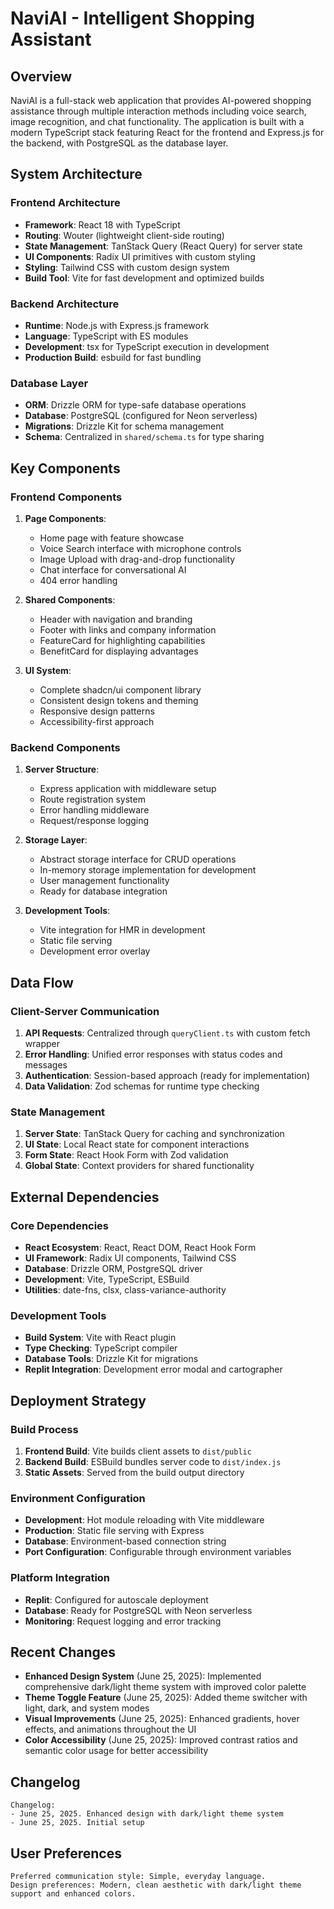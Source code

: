 # NaviAI - Intelligent Shopping Assistant

## Overview

NaviAI is a full-stack web application that provides AI-powered shopping assistance through multiple interaction methods including voice search, image recognition, and chat functionality. The application is built with a modern TypeScript stack featuring React for the frontend and Express.js for the backend, with PostgreSQL as the database layer.

## System Architecture

### Frontend Architecture
- **Framework**: React 18 with TypeScript
- **Routing**: Wouter (lightweight client-side routing)
- **State Management**: TanStack Query (React Query) for server state
- **UI Components**: Radix UI primitives with custom styling
- **Styling**: Tailwind CSS with custom design system
- **Build Tool**: Vite for fast development and optimized builds

### Backend Architecture
- **Runtime**: Node.js with Express.js framework
- **Language**: TypeScript with ES modules
- **Development**: tsx for TypeScript execution in development
- **Production Build**: esbuild for fast bundling

### Database Layer
- **ORM**: Drizzle ORM for type-safe database operations
- **Database**: PostgreSQL (configured for Neon serverless)
- **Migrations**: Drizzle Kit for schema management
- **Schema**: Centralized in `shared/schema.ts` for type sharing

## Key Components

### Frontend Components
1. **Page Components**:
   - Home page with feature showcase
   - Voice Search interface with microphone controls
   - Image Upload with drag-and-drop functionality
   - Chat interface for conversational AI
   - 404 error handling

2. **Shared Components**:
   - Header with navigation and branding
   - Footer with links and company information
   - FeatureCard for highlighting capabilities
   - BenefitCard for displaying advantages

3. **UI System**:
   - Complete shadcn/ui component library
   - Consistent design tokens and theming
   - Responsive design patterns
   - Accessibility-first approach

### Backend Components
1. **Server Structure**:
   - Express application with middleware setup
   - Route registration system
   - Error handling middleware
   - Request/response logging

2. **Storage Layer**:
   - Abstract storage interface for CRUD operations
   - In-memory storage implementation for development
   - User management functionality
   - Ready for database integration

3. **Development Tools**:
   - Vite integration for HMR in development
   - Static file serving
   - Development error overlay

## Data Flow

### Client-Server Communication
1. **API Requests**: Centralized through `queryClient.ts` with custom fetch wrapper
2. **Error Handling**: Unified error responses with status codes and messages
3. **Authentication**: Session-based approach (ready for implementation)
4. **Data Validation**: Zod schemas for runtime type checking

### State Management
1. **Server State**: TanStack Query for caching and synchronization
2. **UI State**: Local React state for component interactions
3. **Form State**: React Hook Form with Zod validation
4. **Global State**: Context providers for shared functionality

## External Dependencies

### Core Dependencies
- **React Ecosystem**: React, React DOM, React Hook Form
- **UI Framework**: Radix UI components, Tailwind CSS
- **Database**: Drizzle ORM, PostgreSQL driver
- **Development**: Vite, TypeScript, ESBuild
- **Utilities**: date-fns, clsx, class-variance-authority

### Development Tools
- **Build System**: Vite with React plugin
- **Type Checking**: TypeScript compiler
- **Database Tools**: Drizzle Kit for migrations
- **Replit Integration**: Development error modal and cartographer

## Deployment Strategy

### Build Process
1. **Frontend Build**: Vite builds client assets to `dist/public`
2. **Backend Build**: ESBuild bundles server code to `dist/index.js`
3. **Static Assets**: Served from the build output directory

### Environment Configuration
- **Development**: Hot module reloading with Vite middleware
- **Production**: Static file serving with Express
- **Database**: Environment-based connection string
- **Port Configuration**: Configurable through environment variables

### Platform Integration
- **Replit**: Configured for autoscale deployment
- **Database**: Ready for PostgreSQL with Neon serverless
- **Monitoring**: Request logging and error tracking

## Recent Changes

- **Enhanced Design System** (June 25, 2025): Implemented comprehensive dark/light theme system with improved color palette
- **Theme Toggle Feature** (June 25, 2025): Added theme switcher with light, dark, and system modes
- **Visual Improvements** (June 25, 2025): Enhanced gradients, hover effects, and animations throughout the UI
- **Color Accessibility** (June 25, 2025): Improved contrast ratios and semantic color usage for better accessibility

## Changelog

```
Changelog:
- June 25, 2025. Enhanced design with dark/light theme system
- June 25, 2025. Initial setup
```

## User Preferences

```
Preferred communication style: Simple, everyday language.
Design preferences: Modern, clean aesthetic with dark/light theme support and enhanced colors.
```
